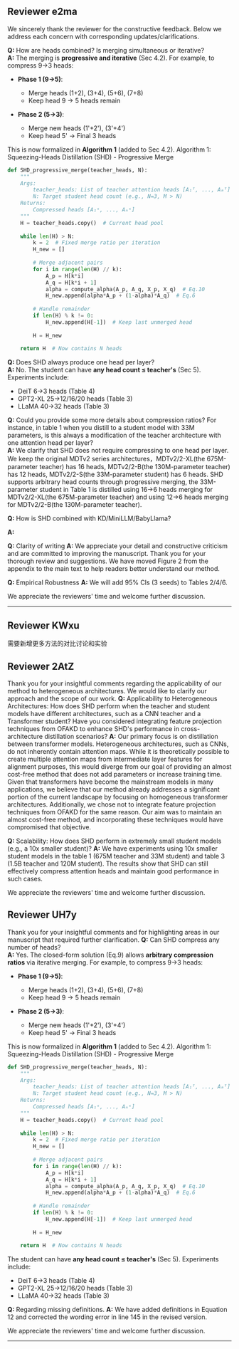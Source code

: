 ## Reviewer e2ma
<!-- 认为babyllama已经在几个任务上超过了T5和OPT，所以效果不够显著，论文中能说明这一点会更好
希望论文中能加入一个明确的算法流程，包括输入、输出、获得蒸馏模型的步骤，期望这个算法流程能回答到：同时结合模型中的所有头吗？还是每层的所有头一次性结合？如果不是，迭代结合是如何进行的？
在表1中，KD+SHD的损失函数是什么？它是否涉及logit蒸馏项和中间注意力图转换蒸馏项？
可以描述一下将MiniLLM与SHD结合的具体含义吗？即损失函数是如何结合的？以及BabyLlama+SHD是什么意思？它是与BabyLlama预训练相同的过程，但使用SHD损失而不是标准的KL散度损失吗？
承诺会补充多个种子的实验
将图2从附录移到主文本中会非常有用

所有层中的头是同时结合的吗？还是迭代结合的？该方法是否总是生成每层一个注意力头？
SHD是如何与KD、BabyLlama和MiniLLM结合的？在这些情况下的损失函数是什么？
能否提供一些关于压缩率的更多细节？例如，在表1中，当你蒸馏到一个有33M参数的学生模型时，这是否总是对教师架构进行修改，每层只有一个注意力头（如果这确实是SHD的工作方式）？
论文中的结果看起来不错，但我仍然对方法的细节以及它如何与其他损失函数结合感到不确定。如果作者能够令人满意地回答这些问题并提供一些清晰度，我愿意重新考虑我的评分。 -->

We sincerely thank the reviewer for the constructive feedback. Below we address each concern with corresponding updates/clarifications.

**Q:** How are heads combined? Is merging simultaneous or iterative?  
**A:** The merging is **progressive and iterative** (Sec 4.2). For example, to compress 9→3 heads:

- **Phase 1 (9→5)**: 
  - Merge heads (1+2), (3+4), (5+6), (7+8) 
  - Keep head 9 → 5 heads remain

- **Phase 2 (5→3)**:
  - Merge new heads (1'+2'), (3'+4')
  - Keep head 5' → Final 3 heads

This is now formalized in **Algorithm 1** (added to Sec 4.2).
Algorithm 1: Squeezing-Heads Distillation (SHD) - Progressive Merge
```python
def SHD_progressive_merge(teacher_heads, N):
    """
    Args:
        teacher_heads: List of teacher attention heads [A₁ᵀ, ..., Aₘᵀ] (e.g., M=9)
        N: Target student head count (e.g., N=3, M > N)
    Returns:
        Compressed heads [A₁ˢ, ..., Aₙˢ]
    """
    H = teacher_heads.copy()  # Current head pool
    
    while len(H) > N:
        k = 2  # Fixed merge ratio per iteration
        H_new = []
        
        # Merge adjacent pairs
        for i in range(len(H) // k):
            A_p = H[k*i]
            A_q = H[k*i + 1]
            alpha = compute_alpha(A_p, A_q, X_p, X_q)  # Eq.10
            H_new.append(alpha*A_p + (1-alpha)*A_q)  # Eq.6
        
        # Handle remainder
        if len(H) % k != 0:
            H_new.append(H[-1])  # Keep last unmerged head
        
        H = H_new
    
    return H  # Now contains N heads
```

**Q:** Does SHD always produce one head per layer?  
**A:** No. The student can have **any head count ≤ teacher's** (Sec 5). Experiments include:
- DeiT 6→3 heads (Table 4)
- GPT2-XL 25→12/16/20 heads (Table 3)
- LLaMA 40→32 heads (Table 3)

**Q:** Could you provide some more details about compression ratios? For instance, in table 1 when you distill to a student model with 33M parameters, is this always a modification of the teacher architecture with one attention head per layer?  
**A:** We clarify that SHD does not require compressing to one head per layer. We keep the original MDTv2 series architectures，MDTv2/2-XL(the 675M-parameter teacher) has 16 heads, MDTv2/2-B(the 130M-parameter teacher) has 12 heads, MDTv2/2-S(the 33M-parameter student) has 6 heads. SHD supports arbitrary head counts through progressive merging, the 33M-parameter student in Table 1 is distilled using 16→6 heads merging for MDTv2/2-XL(the 675M-parameter teacher) and using 12→6 heads merging for MDTv2/2-B(the 130M-parameter teacher).

**Q:** How is SHD combined with KD/MiniLLM/BabyLlama?  
<!-- 在表1中，KD+SHD的损失函数是什么？它是否涉及logit蒸馏项和中间注意力图转换蒸馏项？
可以描述一下将MiniLLM与SHD结合的具体含义吗？即损失函数是如何结合的？以及BabyLlama+SHD是什么意思？它是与BabyLlama预训练相同的过程，但使用SHD损失而不是标准的KL散度损失吗？ 
SHD是如何与KD、BabyLlama和MiniLLM结合的？在这些情况下的损失函数是什么？
-->
**A:** 




**Q:** Clarity of writing
**A:** We appreciate your detail and constructive criticism and are committed to improving the manuscript. Thank you for your thorough review and suggestions. We have moved Figure 2 from the appendix to the main text to help readers better understand our method.


**Q:** Empirical Robustness
**A:** We will add 95% CIs (3 seeds) to Tables 2/4/6.

We appreciate the reviewers' time and welcome further discussion.

---

## Reviewer KWxu
需要新增更多方法的对比讨论和实验

## Reviewer 2AtZ
<!-- 异构架构的适用性：当教师和学生模型具有不同架构（例如CNN教师和变压器学生）时，SHD的表现如何？
与OFAKD整合：是否考虑过整合OFAKD中的特征投影技术以增强SHD在跨架构蒸馏场景中的表现？
可扩展性：SHD在极小的学生模型（例如10倍小的学生模型）中的表现如何？ -->
Thank you for your insightful comments regarding the applicability of our method to heterogeneous architectures. We would like to clarify our approach and the scope of our work.
**Q:** Applicability to Heterogeneous Architectures: How does SHD perform when the teacher and student models have different architectures, such as a CNN teacher and a Transformer student?​ Have you considered integrating feature projection techniques from OFAKD to enhance SHD's performance in cross-architecture distillation scenarios?​
**A:** Our primary focus is on distillation between transformer models. Heterogeneous architectures, such as CNNs, do not inherently contain attention maps. While it is theoretically possible to create multiple attention maps from intermediate layer features for alignment purposes, this would diverge from our goal of providing an almost cost-free method that does not add parameters or increase training time. Given that transformers have become the mainstream models in many applications, we believe that our method already addresses a significant portion of the current landscape by focusing on homogeneous transformer architectures.
Additionally, we chose not to integrate feature projection techniques from OFAKD for the same reason. Our aim was to maintain an almost cost-free method, and incorporating these techniques would have compromised that objective.

**Q:** Scalability: How does SHD perform in extremely small student models (e.g., a 10x smaller student)?​
**A:** We have experiments using 10x smaller student models in the table 1 (675M teacher and 33M student) and table 3 (1.5B teacher and 120M student). The results show that SHD can still effectively compress attention heads and maintain good performance in such cases.

We appreciate the reviewers' time and welcome further discussion.

## Reviewer UH7y
Thank you for your insightful comments and for highlighting areas in our manuscript that required further clarification. 
**Q:** Can SHD compress any number of heads?  
**A:** Yes. The closed-form solution (Eq.9) allows **arbitrary compression ratios** via iterative merging. For example, to compress 9→3 heads:
- **Phase 1 (9→5)**: 
  - Merge heads (1+2), (3+4), (5+6), (7+8) 
  - Keep head 9 → 5 heads remain

- **Phase 2 (5→3)**:
  - Merge new heads (1'+2'), (3'+4')
  - Keep head 5' → Final 3 heads

This is now formalized in **Algorithm 1** (added to Sec 4.2).
Algorithm 1: Squeezing-Heads Distillation (SHD) - Progressive Merge
```python
def SHD_progressive_merge(teacher_heads, N):
    """
    Args:
        teacher_heads: List of teacher attention heads [A₁ᵀ, ..., Aₘᵀ] (e.g., M=9)
        N: Target student head count (e.g., N=3, M > N)
    Returns:
        Compressed heads [A₁ˢ, ..., Aₙˢ]
    """
    H = teacher_heads.copy()  # Current head pool
    
    while len(H) > N:
        k = 2  # Fixed merge ratio per iteration
        H_new = []
        
        # Merge adjacent pairs
        for i in range(len(H) // k):
            A_p = H[k*i]
            A_q = H[k*i + 1]
            alpha = compute_alpha(A_p, A_q, X_p, X_q)  # Eq.10
            H_new.append(alpha*A_p + (1-alpha)*A_q)  # Eq.6
        
        # Handle remainder
        if len(H) % k != 0:
            H_new.append(H[-1])  # Keep last unmerged head
        
        H = H_new
    
    return H  # Now contains N heads
```

The student can have **any head count ≤ teacher's** (Sec 5). Experiments include:
- DeiT 6→3 heads (Table 4)
- GPT2-XL 25→12/16/20 heads (Table 3)
- LLaMA 40→32 heads (Table 3)

**Q:** Regarding missing definitions.
**A:** We have added definitions in Equation 12 and corrected the wording error in line 145 in the revised version.

We appreciate the reviewers' time and welcome further discussion.

---

